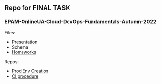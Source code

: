 ## Repo for FINAL TASK 
### EPAM-OnlineUA-Cloud-DevOps-Fundamentals-Autumn-2022

Files:
- Presentation
- Schema
- [Homeworks](https://github.com/silver2mike/EPAM-OnlineUA-Cloud-DevOps-Fundamentals-Autumn-2022.git)

Repos:
- [Prod Env Creation](https://github.com/silver2mike/ProdEnv.git)
- [CI procedure](https://github.com/silver2mike/EPAM2022.git)
